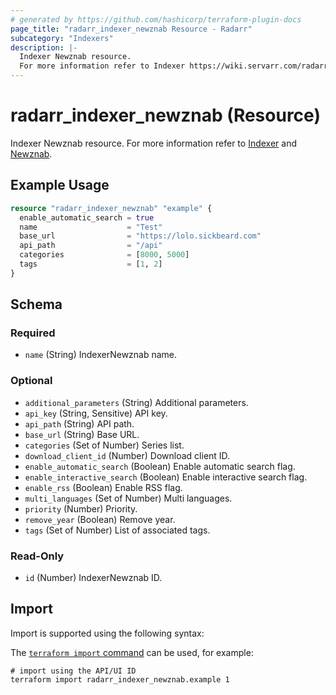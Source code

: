 ```yaml
---
# generated by https://github.com/hashicorp/terraform-plugin-docs
page_title: "radarr_indexer_newznab Resource - Radarr"
subcategory: "Indexers"
description: |-
  Indexer Newznab resource.
  For more information refer to Indexer https://wiki.servarr.com/radarr/settings#indexers and Newznab https://wiki.servarr.com/radarr/supported#newznab.
---
```


# radarr_indexer_newznab (Resource)

<!-- subcategory:Indexers -->
Indexer Newznab resource.
For more information refer to [Indexer](https://wiki.servarr.com/radarr/settings#indexers) and [Newznab](https://wiki.servarr.com/radarr/supported#newznab).

## Example Usage

```terraform
resource "radarr_indexer_newznab" "example" {
  enable_automatic_search = true
  name                    = "Test"
  base_url                = "https://lolo.sickbeard.com"
  api_path                = "/api"
  categories              = [8000, 5000]
  tags                    = [1, 2]
}
```

<!-- schema generated by tfplugindocs -->
## Schema

### Required

- `name` (String) IndexerNewznab name.

### Optional

- `additional_parameters` (String) Additional parameters.
- `api_key` (String, Sensitive) API key.
- `api_path` (String) API path.
- `base_url` (String) Base URL.
- `categories` (Set of Number) Series list.
- `download_client_id` (Number) Download client ID.
- `enable_automatic_search` (Boolean) Enable automatic search flag.
- `enable_interactive_search` (Boolean) Enable interactive search flag.
- `enable_rss` (Boolean) Enable RSS flag.
- `multi_languages` (Set of Number) Multi languages.
- `priority` (Number) Priority.
- `remove_year` (Boolean) Remove year.
- `tags` (Set of Number) List of associated tags.

### Read-Only

- `id` (Number) IndexerNewznab ID.

## Import

Import is supported using the following syntax:

The [`terraform import` command](https://developer.hashicorp.com/terraform/cli/commands/import) can be used, for example:

```shell
# import using the API/UI ID
terraform import radarr_indexer_newznab.example 1
```
